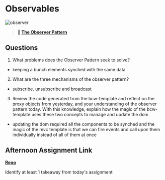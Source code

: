 # Observables

![observer](https://bcw.blob.core.windows.net/public/img/journals/8014045611652045)

> **📖 [The Observer Pattern](https://codeworksacademy.com/fs-student-guide/resources/wk3/04-Observer-Pattern)**

## Questions

1. What problems does the Observer Pattern seek to solve?
- keeping a bunch elements synched with the same data

2. What are the three mechanisms of the observer pattern?
- subscribe. unsubscribe and  broadcast

3. Review the code generated from the bcw-template and reflect on the proxy objects from yesterday, and your understanding of the observer pattern today. With this knowledge, explain how the magic of the bcw-template uses these two concepts to manage and update the dom.

- updating the dom required all the components to be synched and the magic of the mvc template is that we can fire events and call upon them individually instead of all of them at once

## Afternoon Assignment Link

**[Repo](https://daniel-le97.github.io/fall22-gregslist/)**

Identify at least 1 takeaway from today's assignment
